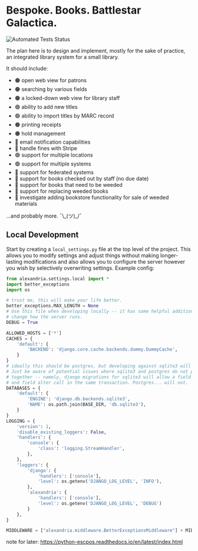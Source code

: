 # Bespoke. Books. Battlestar Galactica.

![Automated Tests Status](https://github.com/AlexandriaILS/Alexandria/actions/workflows/tests.yml/badge.svg)

The plan here is to design and implement, mostly for the sake of practice, an integrated library system for a small library.

It should include:

* 🟠 open web view for patrons
* 🟠 searching by various fields
* 🟠 a locked-down web view for library staff
* 🟢 ability to add new titles
* 🟢 ability to import titles by MARC record
* 🟠 printing receipts
* 🟠 hold management
* 🔴 email notification capabilities
* 🔴 handle fines with Stripe
* 🟢 support for multiple locations
* 🟢 support for multiple systems
* 🔴 support for federated systems
* 🔴 support for books checked out by staff (no due date)
* 🔴 support for books that need to be weeded
* 🔴 support for replacing weeded books
* 🔴 investigate adding bookstore functionality for sale of weeded materials

...and probably more. ¯\\\_(ツ)_/¯

## Local Development

Start by creating a `local_settings.py` file at the top level of the project. This allows you to modify settings and adjust things without making longer-lasting modifications and also allows you to configure the server however you wish by selectively overwriting settings. Example config:

```python
from alexandria.settings.local import *
import better_exceptions
import os

# trust me, this will make your life better.
better_exceptions.MAX_LENGTH = None
# Use this file when developing locally -- it has some helpful additions which
# change how the server runs.
DEBUG = True

ALLOWED_HOSTS = ['*']
CACHES = {
    'default': {
        'BACKEND': 'django.core.cache.backends.dummy.DummyCache',
    }
}
# ideally this should be postgres, but developing against sqlite3 will work.
# Just be aware of potential issues where sqlite3 and postgres do not play well
# together -- namely, django migrations for sqlite3 will allow a field creation
# and field alter call in the same transaction. Postgres... will not.
DATABASES = {
    'default': {
        'ENGINE': 'django.db.backends.sqlite3',
        'NAME': os.path.join(BASE_DIR, 'db.sqlite3'),
    }
}
LOGGING = {
    'version': 1,
    'disable_existing_loggers': False,
    'handlers': {
        'console': {
            'class': 'logging.StreamHandler',
        },
    },
    'loggers': {
        'django': {
            'handlers': ['console'],
            'level': os.getenv('DJANGO_LOG_LEVEL', 'INFO'),
        },
        'alexandria': {
            'handlers': ['console'],
            'level': os.getenv('DJANGO_LOG_LEVEL', 'DEBUG')
        }
    },
}

MIDDLEWARE = ["alexandria.middleware.BetterExceptionsMiddleware"] + MIDDLEWARE
```

note for later: https://python-escpos.readthedocs.io/en/latest/index.html
